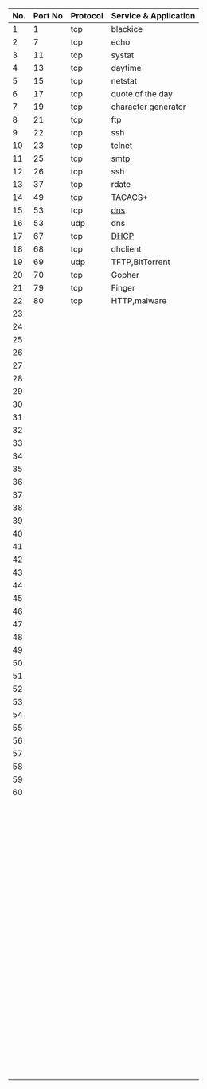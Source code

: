 | No. | Port No | Protocol | Service & Application |
|-----|--------------|------------------|------------------|
|  1	|1|tcp|blackice|
|  2	|7|tcp|echo|
|  3	|11|tcp|systat|
|  4	|13|tcp|daytime|
|  5	|15|tcp|netstat|
|  6	|17|tcp|quote of the day|
|  7	|19|tcp|character generator|
|  8	|21|tcp|ftp|
|  9	|22|tcp|ssh|
| 10	|23|tcp|telnet|
| 11	|25|tcp|smtp|
| 12	|26|tcp|ssh|
| 13	|37|tcp|rdate|
| 14	|49|tcp|TACACS+|
| 15	|53|tcp|[dns](https://github.com/sarathlalup/Penetration-Testing/blob/master/Penetration%20Testing/DNS%20(Port%2053).md)|
| 16	|53|udp|dns|
| 17	|67|tcp|[DHCP](https://github.com/sarathlalup/Penetration-Testing/blob/master/Penetration%20Testing/DHCP%20Server%20(Port%2067).md)|
| 18	|68|tcp|dhclient|
| 19	|69|udp|TFTP,BitTorrent|
| 20	|70|tcp|Gopher|
| 21	|79|tcp|Finger|
| 22	|80|tcp|HTTP,malware|
| 23	| ||[]()|
| 24	| ||[]()|
| 25	| ||[]()|
| 26	| ||[]()|
| 27	| ||[]()|
| 28	| ||[]()|
| 29	| ||[]()|
| 30	| ||[]()|
| 31	| ||[]()|
| 32	| ||[]()|
| 33	| ||[]()|
| 34	| ||[]()|
| 35	| ||[]()|
| 36	| ||[]()|
| 37	| ||[]()|
| 38	| ||[]()|
| 39	| ||[]()|
| 40	| ||[]()|
| 41	| ||[]()|
| 42	| ||[]()|
| 43	| ||[]()|
| 44	| ||[]()|
| 45	| ||[]()|
| 46	| ||[]()|
| 47	| ||[]()|
| 48	| ||[]()|
| 49	| ||[]()|
| 50	| ||[]()|
| 51	| ||[]()|
| 52	| ||[]()|
| 53	| ||[]()|
| 54	| ||[]()|
| 55	| ||[]()|
| 56	| ||[]()|
| 57	| ||[]()|
| 58	| ||[]()|
| 59	| ||[]()|
| 60	| ||[]()|
| 	| ||[]()|
| 	| ||[]()|
| 	| ||[]()|
| 	| ||[]()|
| 	| ||[]()|
| 	| ||[]()|
| 	| ||[]()|
| 	| ||[]()|
| 	| ||[]()|
| 	| ||[]()|
| 	| ||[]()|
| 	| ||[]()|
| 	| ||[]()|
| 	| ||[]()|
| 	| ||[]()|
| 	| ||[]()|
| 	| ||[]()|
| 	| ||[]()|
| 	| ||[]()|
| 	| ||[]()|
| 	| ||[]()|
| 	| ||[]()|
| 	| ||[]()|
| 	| ||[]()|
| 	| ||[]()|
| 	| ||[]()|
| 	| ||[]()|
| 	| ||[]()|
| 	| ||[]()|
| 	| ||[]()|
| 	| ||[]()|
| 	| ||[]()|
| 	| ||[]()|
| 	| ||[]()|
| 	| ||[]()|
| 	| ||[]()|
| 	| ||[]()|
| 	| ||[]()|
| 	| ||[]()|
| 	| ||[]()|
| 	| ||[]()|
| 	| ||[]()|
| 	| ||[]()|
| 	| ||[]()|
| 	| ||[]()|
| 	| ||[]()|
| 	| ||[]()|
| 	| ||[]()|
| 	| ||[]()|
| 	| ||[]()|
| 	| ||[]()|
| 	| ||[]()|
| 	| ||[]()|
| 	| ||[]()|
| 	| ||[]()|
| 	| ||[]()|
| 	| ||[]()|
| 	| ||[]()|
| 	| ||[]()|
| 	| ||[]()|
| 	| ||[]()|
| 	| ||[]()|
| 	| ||[]()|
| 	| ||[]()|
| 	| ||[]()|
| 	| ||[]()|
| 	| ||[]()|
| 	| ||[]()|
| 	| ||[]()|
| 	| ||[]()|
| 	| ||[]()|
| 	| ||[]()|
| 	| ||[]()|
| 	| ||[]()|
| 	| ||[]()|
| 	| ||[]()|
| 	| ||[]()|
| 	| ||[]()|
| 	| ||[]()|
| 	| ||[]()|
| 	| ||[]()|
| 	| ||[]()|
| 	| ||[]()|
| 	| ||[]()|
| 	| ||[]()|
| 	| ||[]()|
| 	| ||[]()|
| 	| ||[]()|
| 	| ||[]()|
| 	| ||[]()|
| 	| ||[]()|
| 	| ||[]()|
| 	| ||[]()|
| 	| ||[]()|
